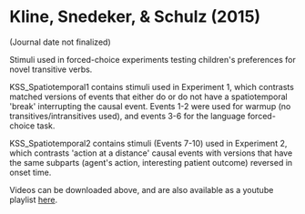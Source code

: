 # Kline, Snedeker, & Schulz (2015)

(Journal date not finalized)

Stimuli used in forced-choice experiments testing children's preferences for novel transitive verbs.  

KSS_Spatiotemporal1 contains stimuli used in Experiment 1, which contrasts matched versions of events that either do or do not have a spatiotemporal 'break' interrupting the causal event.  Events 1-2 were used for warmup (no transitives/intransitives used), and events 3-6 for the language forced-choice task.  

KSS_Spatiotemporal2 contains stimuli (Events 7-10) used in Experiment 2, which contrasts 'action at a distance' causal events with versions that have the same subparts (agent's action, interesting patient outcome) reversed in onset time. 

Videos can be downloaded above, and are also available as a youtube playlist <a href="https://www.youtube.com/playlist?list=PLCXhFzOWNQPuou5la8mUpEtoW9kOQDsp0">here</a>.
